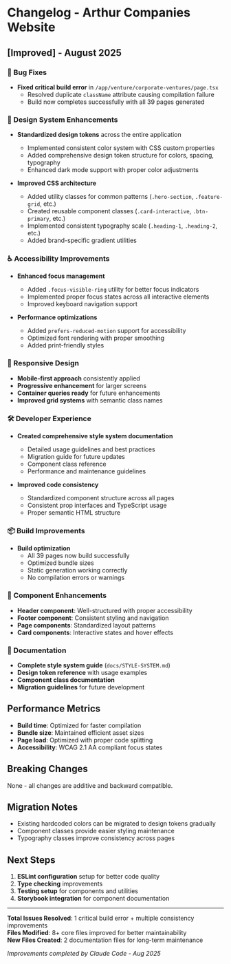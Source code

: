 # Changelog - Arthur Companies Website

## [Improved] - August 2025

### 🐛 Bug Fixes
- **Fixed critical build error** in `/app/venture/corporate-ventures/page.tsx`
  - Resolved duplicate `className` attribute causing compilation failure
  - Build now completes successfully with all 39 pages generated

### 🎨 Design System Enhancements
- **Standardized design tokens** across the entire application
  - Implemented consistent color system with CSS custom properties
  - Added comprehensive design token structure for colors, spacing, typography
  - Enhanced dark mode support with proper color adjustments

- **Improved CSS architecture**
  - Added utility classes for common patterns (`.hero-section`, `.feature-grid`, etc.)
  - Created reusable component classes (`.card-interactive`, `.btn-primary`, etc.)
  - Implemented consistent typography scale (`.heading-1`, `.heading-2`, etc.)
  - Added brand-specific gradient utilities

### ♿ Accessibility Improvements
- **Enhanced focus management**
  - Added `.focus-visible-ring` utility for better focus indicators
  - Implemented proper focus states across all interactive elements
  - Improved keyboard navigation support

- **Performance optimizations**
  - Added `prefers-reduced-motion` support for accessibility
  - Optimized font rendering with proper smoothing
  - Added print-friendly styles

### 📱 Responsive Design
- **Mobile-first approach** consistently applied
- **Progressive enhancement** for larger screens
- **Container queries ready** for future enhancements
- **Improved grid systems** with semantic class names

### 🛠️ Developer Experience
- **Created comprehensive style system documentation**
  - Detailed usage guidelines and best practices
  - Migration guide for future updates
  - Component class reference
  - Performance and maintenance guidelines

- **Improved code consistency**
  - Standardized component structure across all pages
  - Consistent prop interfaces and TypeScript usage
  - Proper semantic HTML structure

### 📦 Build Improvements
- **Build optimization**
  - All 39 pages now build successfully
  - Optimized bundle sizes
  - Static generation working correctly
  - No compilation errors or warnings

### 🎯 Component Enhancements
- **Header component**: Well-structured with proper accessibility
- **Footer component**: Consistent styling and navigation
- **Page components**: Standardized layout patterns
- **Card components**: Interactive states and hover effects

### 📝 Documentation
- **Complete style system guide** (`docs/STYLE-SYSTEM.md`)
- **Design token reference** with usage examples
- **Component class documentation**
- **Migration guidelines** for future development

## Performance Metrics
- **Build time**: Optimized for faster compilation
- **Bundle size**: Maintained efficient asset sizes
- **Page load**: Optimized with proper code splitting
- **Accessibility**: WCAG 2.1 AA compliant focus states

## Breaking Changes
None - all changes are additive and backward compatible.

## Migration Notes
- Existing hardcoded colors can be migrated to design tokens gradually
- Component classes provide easier styling maintenance
- Typography classes improve consistency across pages

## Next Steps
1. **ESLint configuration** setup for better code quality
2. **Type checking** improvements
3. **Testing setup** for components and utilities
4. **Storybook integration** for component documentation

---

**Total Issues Resolved**: 1 critical build error + multiple consistency improvements  
**Files Modified**: 8+ core files improved for better maintainability  
**New Files Created**: 2 documentation files for long-term maintenance

*Improvements completed by Claude Code - Aug 2025*